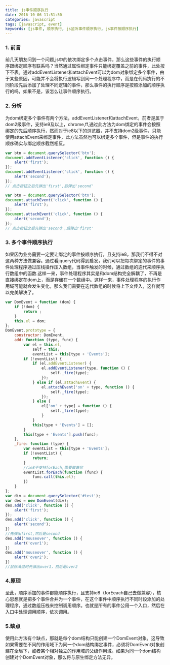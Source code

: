 ```yaml
---
title: js事件顺序执行
date: 2016-10-06 11:51:50
categories: javascript
tags: [javascript, event]
keywords: [js事件, 顺序执行, js监听事件顺序执行, js事件按顺序执行]
---
```


### 1. 前言

前几天朋友问到一个问题,js中的依次绑定多个点击事件，那么这些事件的执行顺序跟绑定顺序有联系吗？当然通过属性绑定事件只能绑定覆盖之前的事件，此处按下不表。通过addEventListener和attachEvent可以为dom对象绑定多个事件，由于某些原因，可能并不会将执行逻辑写到同一个处理程序中，而是在代码执行的不同阶段先后添加了处理不同逻辑的事件，那么事件的执行顺序是按照添加的顺序执行的吗，如果不是，该怎么让事件顺序执行。

<!-- More -->

### 2. 分析

为dom绑定多个事件有两个方法，addEventListener和attachEvent，前者是属于dom2级事件，支持ie9及以上，chrome,ff,通过此方法为dom绑定的事件会按照绑定的先后顺序执行，然而对于ie8以下的浏览器，并不支持dom2级事件，只能使用attachEvent来绑定事件，此方法虽然也可以绑定多个事件，但是事件的执行顺序确实与绑定顺序截然相反。
    
```javascript
var btn = document.querySelector('btn');
document.addEventListener('click', function () {
    alert('first');
});
document.addEventListener('click', function () {
    alert('second');
});
// 点击按钮之后先弹出'first',后弹出'second'

var btn = document.querySelector('btn');
document.attachEvent('click', function () {
    alert('first');
});
document.attachEvent('click', function () {
    alert('second');
});
// 点击按钮之后先弹出'second',后弹出'first'
```

### 3. 多个事件顺序执行

如果因为业务需要一定要让绑定的事件按顺序执行，且支持ie8，那我们不得不对这两种方法做兼容。通过看jquery代码得到启发，我们可以把每次绑定的事件的事件处理程序通过压栈操作压入数组，当事件触发的时候，通过数组的迭代来顺序执行数组中的函数.这样一来，事件处理程序其实是和dom结构完全解耦了，不再是直接绑定在dom上，而是存储在一个数组中。这样一来，事件处理程序的执行作用域可能就会发生变化，那么我们需要在迭代数组的时候将上下文传入，这样就可以完美解决了。


```javascript
var DomEvent = function (dom) {
	if (!dom) {
		return ;
	}
	this.el = dom;
};
DomEvent.prototype = {
	constructor: DomEvent,
	add: function (type, func) {
		var el = this.el,
			self = this;
			eventList = this[type + 'Events'];
		if (!eventList) {
			if (el.addEventListener) {
				el.addEventListener(type, function () {
					self._fire(type);
				});
			} else if (el.attachEvent) {
				el.attachEvent('on' + type, function () {
					self._fire(type);
				});
			} else {
				el['on' + type] = function () {
					self._fire(type);
				}
			}
			this[type + 'Events'] = [];
		}
		this[type + 'Events'].push(func);
	},
	_fire: function (type) {
		var eventList = this[type + 'Events'];
		if (!eventList) {
			return;
		}
		//ie8不支持forEach,需要做兼容
		eventList.forEach(function (func) {
			func.call(this.el);
		})
	}
};
var div = document.querySelector('#test');
var des = new DomEvent(div);
des.add('click', function () {
	alert('first');
});
des.add('click', function () {
	alert('second');
})
//先弹出first,然后是second
des.add('mouseover', function () {
	alert('over1');
})
des.add('mouseover', function () {
	alert('over2');
})
//鼠标滑过时先弹出over1，然后是over2
```
### 4.原理

至此，顺序添加的事件都能顺序执行，且支持ie8（forEeach自己去做兼容），核心思想就是把多个事件合并为一个事件，在这个事件中顺序执行不同时段添加的处理程序，通过数组压栈来控制调用顺序。也就是所有的事件公用一个入口，然后在入口中处理调用顺序，依次调用。

### 5.缺点

使用此方法有个缺点，那就是每个dom结构只能创建一个DomEvent对象，这导致如果需要在不同的作用域下为同一个dom结构绑定事件，必须将DomEvent对象创建在全局下，或者某个相对独立的作用域的父级作用域。如果为同一个dom结构创建对个DomEvent对象，那么将与原生绑定方法无异。

